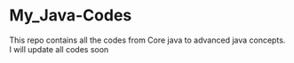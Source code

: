 # My_Java-Codes
This repo contains all the codes from Core java to advanced java concepts.
I will update all codes soon
